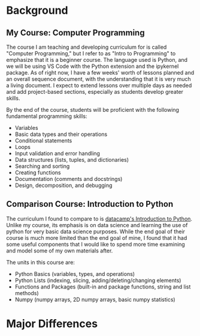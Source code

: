 # Background

## My Course: Computer Programming

The course I am teaching and developing curriculum for is called "Computer Programming," but I refer to  as "Intro to Programming" to emphasize
that it is a beginner course. The language used is Python, and we will be using VS Code with the Python extension and the ipykernel package.
As of right now, I have a few weeks' worth of lessons planned and an overall sequence document, with the understanding that it is very much
a living document. I expect to extend lessons over multiple days as needed and add project-based sections, especially as students develop 
greater skills.

By the end of the course, students will be proficient with the following fundamental programming skills:

* Variables
* Basic data types and their operations
* Conditional statements
* Loops
* Input validation and error handling
* Data structures (lists, tuples, and dictionaries)
* Searching and sorting
* Creating functions
* Documentation (comments and docstrings)
* Design, decomposition, and debugging


## Comparison Course: Introduction to Python

The curriculum I found to compare to is [datacamp's Introduction to Python](https://www.datacamp.com/courses/intro-to-python-for-data-science).
Unlike my course, its emphasis is on data science and learning the use of python for very basic data science purposes. While the end goal 
of their course is much more limited than the end goal of mine, I found that it had some useful components that I would like to
spend more time examining and model some of my own materials after.

The units in this course are:
* Python Basics (variables, types, and operations)
* Python Lists (indexing, slicing, adding/deleting/changing elements)
* Functions and Packages (built-in and package functions, string and list methods)
* Numpy (numpy arrays, 2D numpy arrays, basic numpy statistics)


# Major Differences


